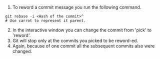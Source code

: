 1. To reword a commit message you run the following command.
``` shell
git rebase -i <Hash of the commit>^
# Use carrot to represent it parent.
```
2. In the interactive window you can change the commit from 'pick' to 'reword'.
3. Git will stop only at the commits you picked to be reword-ed.
4. Again, because of one commit all the subsequent commits also were changed.